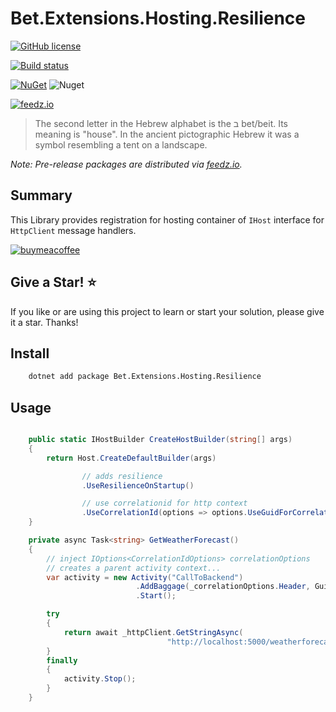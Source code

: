 ﻿# Bet.Extensions.Hosting.Resilience

[![GitHub license](https://img.shields.io/badge/license-MIT-blue.svg?style=flat-square)](https://raw.githubusercontent.com/kdcllc/Bet.Extensions.Resilience/master/LICENSE)


[![Build status](https://ci.appveyor.com/api/projects/status/tmqs7xbq1aqee3md/branch/master?svg=true)](https://ci.appveyor.com/project/kdcllc/bet-extensions-resilience/branch/master)

[![NuGet](https://img.shields.io/nuget/v/Bet.Extensions.Hosting.Resilience.svg)](https://www.nuget.org/packages?q=Bet.Extensions.Hosting.Resilience)
![Nuget](https://img.shields.io/nuget/dt/Bet.Extensions.Hosting.Resilience)

[![feedz.io](https://img.shields.io/badge/endpoint.svg?url=https://f.feedz.io/kdcllc/bet-extensions-resilience/shield/Bet.Extensions.Hosting.Resilience/latest)](https://f.feedz.io/kdcllc/bet-extensions-resilience/packages/Bet.Extensions.Hosting.Resilience/latest/download)

> The second letter in the Hebrew alphabet is the ב bet/beit. Its meaning is "house". In the ancient pictographic Hebrew it was a symbol resembling a tent on a landscape.

*Note: Pre-release packages are distributed via [feedz.io](https://f.feedz.io/kdcllc/bet-extensions-resilience/nuget/index.json).*

## Summary

This Library provides registration for hosting container of `IHost` interface for `HttpClient` message handlers.

[![buymeacoffee](https://www.buymeacoffee.com/assets/img/custom_images/orange_img.png)](https://www.buymeacoffee.com/vyve0og)

## Give a Star! :star:

If you like or are using this project to learn or start your solution, please give it a star. Thanks!

## Install

```bash
    dotnet add package Bet.Extensions.Hosting.Resilience
```

## Usage

```csharp

    public static IHostBuilder CreateHostBuilder(string[] args)
    {
        return Host.CreateDefaultBuilder(args)

                // adds resilience
                .UseResilienceOnStartup()

                // use correlationid for http context
                .UseCorrelationId(options => options.UseGuidForCorrelationId = true);
    }

    private async Task<string> GetWeatherForecast()
    {
        // inject IOptions<CorrelationIdOptions> correlationOptions
        // creates a parent activity context...
        var activity = new Activity("CallToBackend")
                            .AddBaggage(_correlationOptions.Header, Guid.NewGuid().ToString())
                            .Start();

        try
        {
            return await _httpClient.GetStringAsync(
                                   "http://localhost:5000/weatherforecastproxy");
        }
        finally
        {
            activity.Stop();
        }
    }
```
